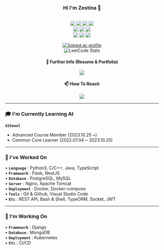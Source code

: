
<!--
**OZestina/OZestina** is a ✨ _special_ ✨ repository because its `README.md` (this file) appears on your GitHub profile.

Here are some ideas to get you started:

- 🔭 I’m currently working on ...
- 🌱 I’m currently learning ...
- 👯 I’m looking to collaborate on ...
- 🤔 I’m looking for help with ...
- 💬 Ask me about ...
- 📫 How to reach me: ...
- 😄 Pronouns: ...
- ⚡ Fun fact: ...
-->


<div align="center">

### Hi I'm Zestina 👋
<br>

<img src="https://img.shields.io/badge/C-A8B9CC?style=flat-square&logo=C&logoColor=white"/>
<img src="https://img.shields.io/badge/C++-00599C?style=flat-square&logo=C%2B%2B&logoColor=white"/>
<img src="https://img.shields.io/badge/Python-3776AB?style=flat-square&logo=Python&logoColor=white"/>
<img src="https://img.shields.io/badge/Docker-2496ED?style=flat-square&logo=Docker&logoColor=white"/>
<br>
<img src="https://img.shields.io/badge/JavaScript-F7DF1E?style=flat-square&logo=JavaScript&logoColor=white"/>
<img src="https://img.shields.io/badge/NestJS-E0234E?style=flat-square&logo=NestJS&logoColor=white"/>
<img src="https://img.shields.io/badge/PostgreSQL-4169E1?style=flat-square&logo=PostgreSQL&logoColor=white"/>
<br>
<img src="https://img.shields.io/badge/Visual Studio Code-007ACC?style=flat-square&logo=Visual Studio Code&logoColor=white"/>
<img src="https://img.shields.io/badge/Slack-4A154B?style=flat-square&logo=Slack&logoColor=white"/>
<img src="https://img.shields.io/badge/Github-181717?style=flat-square&logo=Github&logoColor=white"/>
<br>

[![Solved.ac profile](http://mazassumnida.wtf/api/v2/generate_badge?boj=zestina)](https://solved.ac/zestina)
<br>
![LeetCode Stats](https://leetcard.jacoblin.cool/zestina?theme=dark&font=Recursive&ext=heatmap)

#### 🔎   Further Info (Resume & Portfolio)
<a href="https://drive.google.com/drive/folders/1VoH377lySTNS5mSxhE--racmoqJEu9os?usp=drive_link">
  <img src="https://img.shields.io/badge/Google%20Drive-008000?style=flat-square&logo=GoogleDrive&logoColor=white"/>
</a>

#### 📫   How To Reach
<a href="mailto:zestina.oh@gmail.com">
  <img src="https://img.shields.io/badge/Gmail-D14836?style=flat-square&logo=Gmail&logoColor=white"/>
</a>

---
<div align="left">

### 🎓   I'm Currently Learning At
 **```42Seoul```**
<br>
 - Advanced Course Member (2023.10.25 ~)
 - Common Core Learner (2022.07.04 ~ 2023.10.25)


---

### 🔭   I've Worked On
• **```Language```** : Python3, C/C++, Java, TypeScript
<br>
• **```Framework```** : Flask, NestJS
<br>
• **```Database```** : PostgreSQL, MySQL
<br>
• **```Server```** : Nginx, Apache Tomcat
<br>
• **```Deployment```** : Docker, Docker-compose
<br>
• **```Tools```** : Git & Github, Visual Studio Code
<br>
• **```Etc```** : REST API, Bash & Shell, TypeORM, Socket, JWT
<br>

---

### 🌱   I'm Working On
• **```Framework```** : Django
<br>
• **```Database```** : MongoDB
<br>
• **```Deployment```** : Kubernetes
<br>
• **```Etc```** : CI/CD
<br>

